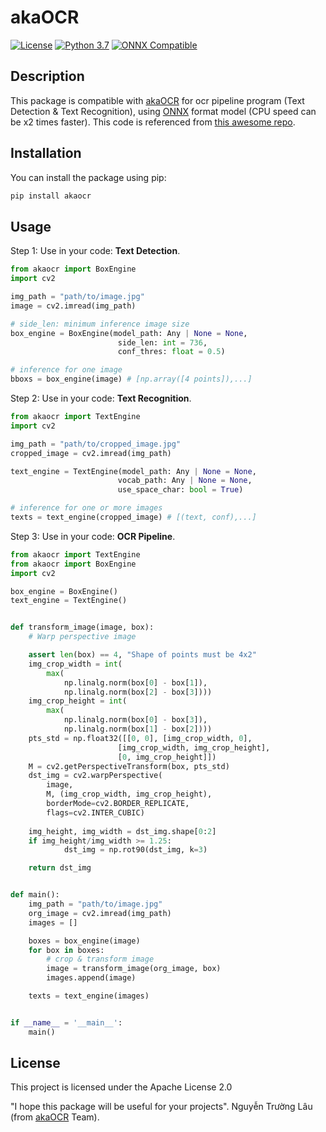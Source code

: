 # akaOCR

[![License](https://img.shields.io/badge/License-Apache%202.0-blue.svg)](LICENSE)
[![Python 3.7](https://img.shields.io/badge/Python-3.7-blue.svg)](https://www.python.org/downloads/release/python-370/)
[![ONNX Compatible](https://img.shields.io/badge/ONNX-Compatible-brightgreen)](https://onnx.ai/)

## Description

This package is compatible with [akaOCR](https://app.akaocr.io/) for ocr pipeline program (Text Detection & Text Recognition), using [ONNX](https://onnx.ai/) format model (CPU speed can be x2 times faster). This code is referenced from [this awesome repo](https://github.com/PaddlePaddle/PaddleOCR).

## Installation

You can install the package using pip:

```bash
pip install akaocr
```

## Usage

Step 1: Use in your code: **Text Detection**.

```python
from akaocr import BoxEngine
import cv2

img_path = "path/to/image.jpg"
image = cv2.imread(img_path)

# side_len: minimum inference image size
box_engine = BoxEngine(model_path: Any | None = None,
                        side_len: int = 736,
                        conf_thres: float = 0.5)

# inference for one image
bboxs = box_engine(image) # [np.array([4 points]),...]
```

Step 2: Use in your code: **Text Recognition**.

```python
from akaocr import TextEngine
import cv2

img_path = "path/to/cropped_image.jpg"
cropped_image = cv2.imread(img_path)

text_engine = TextEngine(model_path: Any | None = None,
                        vocab_path: Any | None = None,
                        use_space_char: bool = True)

# inference for one or more images
texts = text_engine(cropped_image) # [(text, conf),...]
```

Step 3: Use in your code: **OCR Pipeline**.

```python
from akaocr import TextEngine
from akaocr import BoxEngine
import cv2

box_engine = BoxEngine()
text_engine = TextEngine()


def transform_image(image, box):
    # Warp perspective image

    assert len(box) == 4, "Shape of points must be 4x2"
    img_crop_width = int(
        max(
            np.linalg.norm(box[0] - box[1]),
            np.linalg.norm(box[2] - box[3])))
    img_crop_height = int(
        max(
            np.linalg.norm(box[0] - box[3]),
            np.linalg.norm(box[1] - box[2])))
    pts_std = np.float32([[0, 0], [img_crop_width, 0],
                        [img_crop_width, img_crop_height],
                        [0, img_crop_height]])
    M = cv2.getPerspectiveTransform(box, pts_std)
    dst_img = cv2.warpPerspective(
        image,
        M, (img_crop_width, img_crop_height),
        borderMode=cv2.BORDER_REPLICATE,
        flags=cv2.INTER_CUBIC)
    
    img_height, img_width = dst_img.shape[0:2]
    if img_height/img_width >= 1.25:
            dst_img = np.rot90(dst_img, k=3)

    return dst_img


def main():
    img_path = "path/to/image.jpg"
    org_image = cv2.imread(img_path)
    images = []

    boxes = box_engine(image)
    for box in boxes:
        # crop & transform image
        image = transform_image(org_image, box)
        images.append(image)

    texts = text_engine(images)


if __name__ = '__main__':
    main()
```

## License

This project is licensed under the Apache License 2.0

"I hope this package will be useful for your projects". Nguyễn Trường Lâu (from [akaOCR](https://app.akaocr.io/) Team).